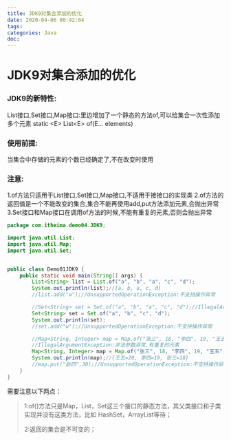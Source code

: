 ```yaml
---
title: JDK9对集合添加的优化
date: 2020-04-06 00:42:04
tags:
categories: Java
doc:
---
```


# JDK9对集合添加的优化

### JDK9的新特性:

List接口,Set接口,Map接口:里边增加了一个静态的方法of,可以给集合一次性添加多个元素
static \<E> List\<E> of(E... elements)

### 使用前提:

当集合中存储的元素的个数已经确定了,不在改变时使用

###  注意:

1.of方法只适用于List接口,Set接口,Map接口,不适用于接接口的实现类
2.of方法的返回值是一个不能改变的集合,集合不能再使用add,put方法添加元素,会抛出异常
3.Set接口和Map接口在调用of方法的时候,不能有重复的元素,否则会抛出异常

```java
package com.itheima.demo04.JDK9;

import java.util.List;
import java.util.Map;
import java.util.Set;


public class Demo01JDK9 {
    public static void main(String[] args) {
        List<String> list = List.of("a", "b", "a", "c", "d");
        System.out.println(list);//[a, b, a, c, d]
        //list.add("w");//UnsupportedOperationException:不支持操作异常

        //Set<String> set = Set.of("a", "b", "a", "c", "d");//IllegalArgumentException:非法参数异常,有重复的元素
        Set<String> set = Set.of("a", "b", "c", "d");
        System.out.println(set);
        //set.add("w");//UnsupportedOperationException:不支持操作异常

        //Map<String, Integer> map = Map.of("张三", 18, "李四", 19, "王五", 20,"张三",19);
        //IllegalArgumentException:非法参数异常,有重复的元素
        Map<String, Integer> map = Map.of("张三", 18, "李四", 19, "王五", 20);
        System.out.println(map);//{王五=20, 李四=19, 张三=18}
        //map.put("赵四",30);//UnsupportedOperationException:不支持操作异常
    }
}

```

需要注意以下两点：

> 1:of()方法只是Map，List，Set这三个接口的静态方法，其父类接口和子类实现并没有这类方法，比如    HashSet，ArrayList等待；
>
> 2:返回的集合是不可变的；